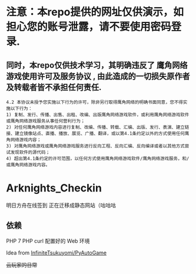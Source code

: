 # 注意：本repo提供的网址仅供演示，如担心您的账号泄露，请不要使用密码登录.

## 同时，本repo仅供技术学习，其明确违反了 鹰角网络游戏使用许可及服务协议 , 由此造成的一切损失原作者及转载者皆不承担任何责任.
    4.2 本协议未授予您实施以下行为的许可，除非另行取得鹰角网络的明确书面同意，您不得实施以下行为：
    1) 复制、发行、传播、出售、出租、改编、出版鹰角网络游戏软件，或利用鹰角网络游戏软件或鹰角网络游戏服务从事任何营利行为；
    2) 对任何鹰角网络游戏内容进行复制、改编、传播、转载、汇编、出版、发行、表演、建立链接、建立镜像站点、直播、播放、展览、广播、翻译，或以第4.1条约定以外的方式使用任何鹰角网络游戏内容；
    3) 对鹰角网络游戏或鹰角网络游戏服务进行反向工程、反向汇编、反向编译或者以其他方式尝试发现软件的源代码；
    4) 超出第4.1条约定的许可范围，以任何方式使用鹰角网络游戏软件/鹰角网络游戏服务，和/或鹰角网络游戏内容。


# Arknights_Checkin
明日方舟在线签到
正在迁移成静态网站（咕咕咕

## 依赖
PHP 7
PHP curl
配置好的 Web 环境

Idea from [InfiniteTsukuyomi/PyAutoGame](https://github.com/InfiniteTsukuyomi/PyAutoGame "InfiniteTsukuyomi/PyAutoGame")

~~云玩家的日常~~
